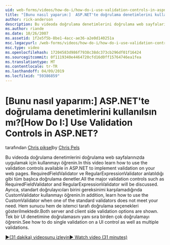 ```yaml
---
uid: web-forms/videos/how-do-i/how-do-i-use-validation-controls-in-aspnet
title: "[Bunu nasıl yaparım:]  ASP.NET'te doğrulama denetimlerini kullanılsın mı? | Microsoft Docs"
author: rick-anderson
description: Bu videoda doğrulama denetimlerini doğrulama web sayfalarınızda uygulamak için kullanmayı öğrenin. Tüm başlıca doğrulama gibi denetimleri...
ms.author: riande
ms.date: 10/26/2007
ms.assetid: 1f2e5f5b-8be1-4acc-ae36-a2e0d140251a
msc.legacyurl: /web-forms/videos/how-do-i/how-do-i-use-validation-controls-in-aspnet
msc.type: video
ms.openlocfilehash: 17204583d986f7938c38dc373cb296df01f16424
ms.sourcegitcommit: 0f1119340e4464720cfd16d0ff15764746ea1fea
ms.translationtype: MT
ms.contentlocale: tr-TR
ms.lasthandoff: 04/09/2019
ms.locfileid: "59386859"
---
```

# <a name="how-do-i--use-validation-controls-in-aspnet"></a><span data-ttu-id="10a0f-105">[Bunu nasıl yaparım:]  ASP.NET'te doğrulama denetimlerini kullanılsın mı?</span><span class="sxs-lookup"><span data-stu-id="10a0f-105">[How Do I:]  Use Validation Controls in ASP.NET?</span></span>

<span data-ttu-id="10a0f-106">tarafından [Chris piksel](https://twitter.com/chrispels)</span><span class="sxs-lookup"><span data-stu-id="10a0f-106">by [Chris Pels](https://twitter.com/chrispels)</span></span>

<span data-ttu-id="10a0f-107">Bu videoda doğrulama denetimlerini doğrulama web sayfalarınızda uygulamak için kullanmayı öğrenin.</span><span class="sxs-lookup"><span data-stu-id="10a0f-107">In this video learn how to use the validation controls available in ASP.NET to implement validation on your web pages.</span></span> <span data-ttu-id="10a0f-108">RequiredFieldValidator ve RegularExpressionValidator anlatıldığı gibi tüm başlıca doğrulama denetler.</span><span class="sxs-lookup"><span data-stu-id="10a0f-108">All the major validation controls such as RequiredFieldValidator and RegularExpressionValidator will be discussed.</span></span> <span data-ttu-id="10a0f-109">Ayrıca, standart doğrulayıcıları birini gereksinimi karşılamadığında CustomValidator kullanmayı öğrenin.</span><span class="sxs-lookup"><span data-stu-id="10a0f-109">In addition, learn how to use the CustomValidator when one of the standard validators does not meet your need.</span></span> <span data-ttu-id="10a0f-110">Hem sunucu hem de istemci tarafı doğrulama seçenekleri gösterilmektedir.</span><span class="sxs-lookup"><span data-stu-id="10a0f-110">Both server and client side validation options are shown.</span></span> <span data-ttu-id="10a0f-111">Tek bir UI denetimine doğrulamasını yanı sıra birden çok doğrulamayı öğrenin.</span><span class="sxs-lookup"><span data-stu-id="10a0f-111">See how to do single validation on a UI control as well as multiple validations.</span></span>

[<span data-ttu-id="10a0f-112">&#9654;(31 dakika) videosunu izleyin</span><span class="sxs-lookup"><span data-stu-id="10a0f-112">&#9654; Watch video (31 minutes)</span></span>](https://channel9.msdn.com/Blogs/ASP-NET-Site-Videos/how-do-i-use-validation-controls-in-aspnet)
